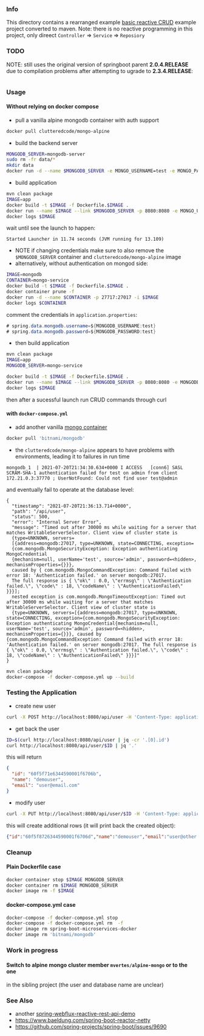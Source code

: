 ### Info

This directory contains a rearranged example
[basic reactive CRUD](https://github.com/rbarbioni/spring-boot-microservices-docker) example project
converted to maven. Note: there is no reactive programming in this project, only direect `Controller` =&gt; `Service` =&gt; `Reposiory`

### TODO

NOTE:
still uses the original version of springboot parent __2.0.4.RELEASE__
due to compilation problems after attempting to ugrade to __2.3.4.RELEASE__:
```sh

```
### Usage

####  Without relying on docker compose
  * pull a vanilla alpine mongodb container with auth support
```sh
docker pull clutteredcode/mongo-alpine
```
 * build the backend server
```sh
MONGODB_SERVER=mongodb-server
sudo rm -fr data/*
mkdir data
docker run -d --name $MONGODB_SERVER -e MONGO_USERNAME=test -e MONGO_PASSWORD=test -p 27017:27017 -v data:/data/db clutteredcode/mongo-alpine
```
* build application
```sh
mvn clean package
IMAGE=app
docker build -t $IMAGE -f Dockerfile.$IMAGE .
docker run --name $IMAGE --link $MONGODB_SERVER -p 8080:8080 -e MONGO_USERNAME=test -e MONGO_PASSWORD=test -e MONGODB_HOST=$MONGODB_SERVER -e MONGODB_DATABASE=admin -d $IMAGE
docker logs $IMAGE
```
wait until see the launch to happen:
```text
Started Launcher in 11.74 seconds (JVM running for 13.109)
```
* NOTE if changing credentials make sure to also remove the `$MONGODB_SERVER` container and `clutteredcode/mongo-alpine` image
* alternatively, without authentication on mongod side:

```sh
IMAGE=mongodb
CONTAINER=mongo-service
docker build -t $IMAGE -f Dockerfile.$IMAGE .
docker container prune -f
docker run -d --name $CONTAINER -p 27717:27017 -i $IMAGE
docker logs $CONTAINER
```
comment the credentials in `application.properties`:
```java
# spring.data.mongodb.username=${MONGODB_USERNAME:test}
# spring.data.mongodb.password=${MONGODB_PASSWORD:test}
```
* then build application
```sh
mvn clean package
IMAGE=app
MONGODB_SERVER=mongo-service

docker build -t $IMAGE -f Dockerfile.$IMAGE .
docker run --name $IMAGE --link $MONGODB_SERVER -p 8080:8080 -e MONGODB_HOST=$MONGODB_SERVER -e MONGODB_DATABASE=mydb -d $IMAGE
docker logs $IMAGE
```
then after a sucessful launch run CRUD commands through curl
#### with `docker-compose.yml`
 * add another vanilla [mongo container](https://github.com/bitnami/bitnami-docker-mongodb)

```sh
docker pull 'bitnami/mongodb'
```
 - the `clutteredcode/mongo-alpine` appears to have problems with environments, leading it to failures in run time
```text
mongodb_1  | 2021-07-20T21:34:30.634+0000 I ACCESS   [conn6] SASL SCRAM-SHA-1 authentication failed for test on admin from client 172.21.0.3:37770 ; UserNotFound: Could not find user test@admin
```
and eventually fail to operate at the database level:
```text
{
  "timestamp": "2021-07-20T21:36:13.714+0000",
  "path": "/api/user",
  "status": 500,
  "error": "Internal Server Error",
  "message": "Timed out after 30000 ms while waiting for a server that matches WritableServerSelector. Client view of cluster state is
  {type=UNKNOWN, servers=
  [{address=mongodb:27017, type=UNKNOWN, state=CONNECTING, exception=
  {com.mongodb.MongoSecurityException: Exception authenticating MongoCredential
  {mechanism=null, userName='test', source='admin', password=<hidden>, mechanismProperties={}}},
  caused by { com.mongodb.MongoCommandException: Command failed with error 18: 'Authentication failed.' on server mongodb:27017.
  The full response is { \"ok\" : 0.0, \"errmsg\" : \"Authentication failed.\", \"code\" : 18, \"codeName\" : \"AuthenticationFailed\" }}}];
  nested exception is com.mongodb.MongoTimeoutException: Timed out after 30000 ms while waiting for a server that matches WritableServerSelector. Client view of cluster state is
  {type=UNKNOWN, servers=[{address=mongodb:27017, type=UNKNOWN, state=CONNECTING, exception={com.mongodb.MongoSecurityException: Exception authenticating MongoCredential{mechanism=null, userName='test', source='admin', password=<hidden>, mechanismProperties={}}}, caused by {com.mongodb.MongoCommandException: Command failed with error 18: 'Authentication failed.' on server mongodb:27017. The full response is { \"ok\" : 0.0, \"errmsg\" : \"Authentication failed.\", \"code\" : 18, \"codeName\" : \"AuthenticationFailed\" }}}]"
}

```
```sh
mvn clean package
docker-compose -f docker-compose.yml up --build
```

### Testing the Application
* create new user
```sh
curl -X POST http://localhost:8080/api/user -H 'Content-Type: application/json' -d '{ "name":"demouser", "email": "user@email.com"}'
```
* get back the user

```sh
ID=$(curl http://localhost:8080/api/user | jq -cr '.[0].id')
curl http://localhost:8080/api/user/$ID | jq '.'
```
this will return
```json
{
  "id": "60f5f71e6344590001f6706b",
  "name": "demouser",
  "email": "user@email.com"
}
```
* modify user
```sh
curl -X PUT http://localhost:8080/api/user/$ID -H 'Content-Type: application/json' -d '{"email": "user@other.email.com", "name": "demouser"}'
```
this will create additional rows (it will print back the created object):
```json
{"id":"60f5f8726344590001f6706d","name":"demouser","email":"user@other.email.com"}
```
### Cleanup
#### Plain Dockerfile case
```sh
docker container stop $IMAGE MONGODB_SERVER
docker container rm $IMAGE MONGODB_SERVER
docker image rm -f $IMAGE
```
#### docker-compose.yml case
```sh
docker-compose -f docker-compose.yml stop
docker-compose -f docker-compose.yml rm  -f
docker image rm spring-boot-microservices-docker
docker image rm 'bitnami/mongodb'
```
### Work in progress

#### Switch to alpine mongo cluster member `mvertes/alpine-mongo` or to the one
in the sibling project (the user and database name are unclear)

### See Also

   * another [spring-webflux-reactive-rest-api-demo](https://github.com/callicoder/spring-webflux-reactive-rest-api-demo)
   * https://www.baeldung.com/spring-boot-reactor-netty
   * https://github.com/spring-projects/spring-boot/issues/9690
	
